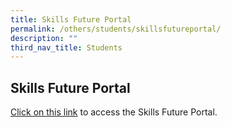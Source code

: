 ```yaml
---
title: Skills Future Portal
permalink: /others/students/skillsfutureportal/
description: ""
third_nav_title: Students
---
```

## Skills Future Portal
[Click on this link](https://www.myskillsfuture.gov.sg/content/student/en/secondary/about/myskillsfuture-for-students.html) to access the Skills Future Portal. 